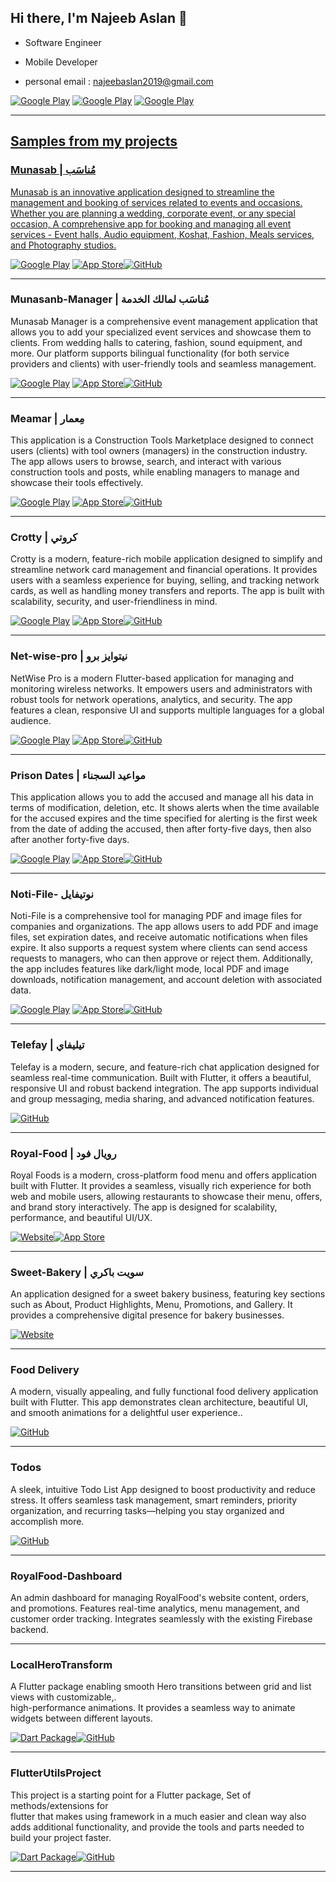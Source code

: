 <h2> Hi there, I'm Najeeb Aslan 👋 </h2>

- Software Engineer
- Mobile Developer

- personal email : najeebaslan2019@gmail.com



<p> <a href="https://www.facebook.com/profile.php?id=100033010871326" target="_blank"><img alt="Google Play" src="https://img.shields.io/badge/Facebook-4267B2.svg?style=for-the-badge&logo=facebook&logoColor=white" /></a> <a href="https://www.linkedin.com/in/najeeb-aslan" target="_blank"><img alt="Google Play" src="https://img.shields.io/badge/linkedin-0077b5.svg?style=for-the-badge&logo=linkedin&logoColor=white" /></a> <a href="https://www.youtube.com/channel/UCjjWmxlBw4E5hOYcYle1ZGw" target="_blank"><img alt="Google Play" src="https://img.shields.io/badge/youtube-FF0000.svg?style=for-the-badge&logo=youtube&logoColor=white" /></a><a href="https://github.com/najeebaslan/telefay-chat" target="_blank"><p>

<hr>

<h2> Samples from my projects </h2>

### Munasab  | مُناسَب
Munasab is an innovative application designed to streamline the management and booking of services related to events and occasions. Whether you are planning a wedding, corporate event, or any special occasion, A comprehensive app for booking and managing all event services - Event halls, Audio equipment, Koshat, Fashion, Meals services, and Photography studios.
<p>
 <a href="https://play.google.com/store/apps/details?id=najeeb.aslan.wedding_hall_booking_client&pcampaignid=web_share" target="_blank"><img alt="Google Play" src="https://img.shields.io/badge/Get%20it%20on%20google%20play-blue.svg?style=for-the-badge&logo=google-play" /></a> <a href="https://apps.apple.com/ye/app/6747414126?platform=iphone" target="_blank"><img alt="App Store" src="https://img.shields.io/badge/Get%20it%20on%20app%20store-black.svg?style=for-the-badge&logo=app-store&logoColor=white" /></a><a href="https://github.com/najeebaslan/munasab" target="_blank"><img alt="GitHub" src="https://img.shields.io/badge/View%20on%20GitHub-181717.svg?style=for-the-badge&logo=github" /></a><p>

<hr>


### Munasanb-Manager | مُناسَب لمالك الخدمة
Munasab Manager is a comprehensive event management application that allows you to add your specialized event services and showcase them to clients. From wedding halls to catering, fashion, sound equipment, and more. Our platform supports bilingual functionality (for both service providers and clients) with user-friendly tools and seamless management.
<p>
 <a href="https://play.google.com/store/apps/details?id=najeeb.aslan.wedding_hall_booking&pcampaignid=web_share" target="_blank"><img alt="Google Play" src="https://img.shields.io/badge/Get%20it%20on%20google%20play-blue.svg?style=for-the-badge&logo=google-play" /></a> <a href="https://apps.apple.com/ye/app/6747415306?platform=iphone" target="_blank"><img alt="App Store" src="https://img.shields.io/badge/Get%20it%20on%20app%20store-black.svg?style=for-the-badge&logo=app-store&logoColor=white" /></a><a href="https://github.com/najeebaslan/munasab-manager" target="_blank"><img alt="GitHub" src="https://img.shields.io/badge/View%20on%20GitHub-181717.svg?style=for-the-badge&logo=github" /></a><p>

<hr>

### Meamar | مِعمار

This application is a Construction Tools Marketplace designed to connect users (clients) with tool owners (managers) in the construction industry. The app allows users to browse, search, and interact with various construction tools and posts, while enabling managers to manage and showcase their tools effectively.

<p><a href="https://play.google.com/store/apps/details?id=najeeb.aslan.meamar" target="_blank"><img alt="Google Play" src="https://img.shields.io/badge/Get%20it%20on%20google%20play-blue.svg?style=for-the-badge&logo=google-play" /></a> <a href="https://apps.apple.com/ye/app/6747055050?platform=iphone" target="_blank"><img alt="App Store" src="https://img.shields.io/badge/Get%20it%20on%20app%20store-black.svg?style=for-the-badge&logo=app-store&logoColor=white" /></a><a href="https://github.com/najeebaslan/meamar-e-commerce" target="_blank"><img alt="GitHub" src="https://img.shields.io/badge/View%20on%20GitHub-181717.svg?style=for-the-badge&logo=github" /></a><p>

<hr>


### Crotty | كروتي

Crotty is a modern, feature-rich mobile application designed to simplify and streamline network card management and financial operations. It provides users with a seamless experience for buying, selling, and tracking network cards, as well as handling money transfers and reports. The app is built with scalability, security, and user-friendliness in mind.

<p>

  <a href="https://play.google.com/store/apps/details?id=com.network.crotty" target="_blank"><img alt="Google Play" src="https://img.shields.io/badge/Get%20it%20on%20google%20play-blue.svg?style=for-the-badge&logo=google-play" /></a>
<a href="https://apps.apple.com/ye/app/%D9%83%D8%B1%D9%88%D8%AA%D9%8A/id6747275412" target="_blank"><img alt="App Store" src="https://img.shields.io/badge/Get%20it%20on%20app%20store-black.svg?style=for-the-badge&logo=app-store&logoColor=white" /></a><a href="https://github.com/najeebaslan/crotty_app" target="_blank"><img alt="GitHub" src="https://img.shields.io/badge/View%20on%20GitHub-181717.svg?style=for-the-badge&logo=github" /></a><p>

<hr>

### Net-wise-pro | نيتوايز برو

NetWise Pro is a modern Flutter-based application for managing and monitoring wireless networks. It empowers users and administrators with robust tools for network operations, analytics, and security. The app features a clean, responsive UI and supports multiple languages for a global audience.


<p> <a href="https://play.google.com/store/apps/details?id=com.network.netwisepro" target="_blank"><img alt="Google Play" src="https://img.shields.io/badge/Get%20it%20on%20google%20play-blue.svg?style=for-the-badge&logo=google-play" /></a> <a href="https://apps.apple.com/ye/app/%D9%86%D9%8A%D8%AA%D9%88%D8%A7%D9%8A%D8%B2-%D8%A8%D8%B1%D9%88/id6747299953" target="_blank"><img alt="App Store" src="https://img.shields.io/badge/Get%20it%20on%20app%20store-black.svg?style=for-the-badge&logo=app-store&logoColor=white" /></a><a href="https://github.com/najeebaslan/netwisepro" target="_blank"><img alt="GitHub" src="https://img.shields.io/badge/View%20on%20GitHub-181717.svg?style=for-the-badge&logo=github" /></a><p>

<hr>

### Prison Dates | مواعيد السجناء

This application allows you to add the accused and manage all his data in terms of modification, deletion, etc. It shows alerts when the time available for the accused expires and the time specified for alerting is the first week from the date of adding the accused, then after forty-five days, then also after another forty-five days.

<p><a href="https://play.google.com/store/apps/details?id=najeeb.aslan.issue" target="_blank"><img alt="Google Play" src="https://img.shields.io/badge/Get%20it%20on%20google%20play-blue.svg?style=for-the-badge&logo=google-play" /></a> <a href="https://apps.apple.com/ye/app/6746951512?platform=iphone" target="_blank"><img alt="App Store" src="https://img.shields.io/badge/Get%20it%20on%20app%20store-black.svg?style=for-the-badge&logo=app-store&logoColor=white" /></a><a href="https://github.com/najeebaslan/AppIssue" target="_blank"><img alt="GitHub" src="https://img.shields.io/badge/View%20on%20GitHub-181717.svg?style=for-the-badge&logo=github" /></a><p>

<hr>

### Noti-File- نوتيفايل

Noti-File is a comprehensive tool for managing PDF and image files for companies and organizations. The app allows users to add PDF and image files, set expiration dates, and receive automatic notifications when files expire. It also supports a request system where clients can send access requests to managers, who can then approve or reject them. Additionally, the app includes features like dark/light mode, local PDF and image downloads, notification management, and account deletion with associated data.

<p><a href="https://play.google.com/store/apps/details?id=najeeb.aslan.forteo_files" target="_blank"><img alt="Google Play" src="https://img.shields.io/badge/Get%20it%20on%20google%20play-blue.svg?style=for-the-badge&logo=google-play" /></a> <a href="https://apps.apple.com/ye/app/6747051581" target="_blank"><img alt="App Store" src="https://img.shields.io/badge/Get%20it%20on%20app%20store-black.svg?style=for-the-badge&logo=app-store&logoColor=white" /></a><a href="https://github.com/najeebaslan/noti-file" target="_blank"><img alt="GitHub" src="https://img.shields.io/badge/View%20on%20GitHub-181717.svg?style=for-the-badge&logo=github" /></a><p>

<hr>

### Telefay | تيليفاي
Telefay is a modern, secure, and feature-rich chat application designed for seamless real-time communication. Built with Flutter, it offers a beautiful, responsive UI and robust backend integration. The app supports individual and group messaging, media sharing, and advanced notification features.

<p><a href="https://github.com/najeebaslan/telefay-chat" target="_blank"><img alt="GitHub" src="https://img.shields.io/badge/View%20on%20GitHub-181717.svg?style=for-the-badge&logo=github" /></a></p>
<!--   <a href="https://apps.apple.com/us/app/%D8%B9%D8%B7%D9%84%D8%A7%D8%AA/id1579487881" target="_blank"><img alt="App Store" src="https://img.shields.io/badge/Get%20it%20on%20app%20store-black.svg?style=for-the-badge&logo=app-store&logoColor=white" /></a> -->
  <p>

<hr>

### Royal-Food | رويال فود

Royal Foods is a modern, cross-platform food menu and offers application built with Flutter. It provides a seamless, visually rich experience for both web and mobile users, allowing restaurants to showcase their menu, offers, and brand story interactively. The app is designed for scalability, performance, and beautiful UI/UX.

<p><a href="https://royal-food-d40e9.web.app/" target="_blank"><img alt="Website" src="https://img.shields.io/badge/Visit%20Website-4285F4.svg?style=for-the-badge&logo=google-chrome&logoColor=white" /><a href="https://github.com/najeebaslan/royal-food" target="_blank"><img alt="App Store" src="https://img.shields.io/badge/View%20on%20GitHub-181717.svg?style=for-the-badge&logo=github" /></a> 

<hr>

### Sweet-Bakery | سويت باكري

An application designed for a sweet bakery business, featuring key sections such as About, Product Highlights, Menu, Promotions, and Gallery. It provides a comprehensive digital presence for bakery businesses.

<p><a href="https://bakerydashboard-d86e5.web.app/" target="_blank"><img alt="Website" src="https://img.shields.io/badge/Visit%20Website-4285F4.svg?style=for-the-badge&logo=google-chrome&logoColor=white" /></a></p>


<hr>

### Food Delivery 
A modern, visually appealing, and fully functional food delivery application built with Flutter. This app demonstrates clean architecture, beautiful UI, and smooth animations for a delightful user experience..


<p><a href="https://github.com/najeebaslan/food_delivery" target="_blank"><img alt="GitHub" src="https://img.shields.io/badge/View%20on%20GitHub-181717.svg?style=for-the-badge&logo=github" /></a></p>

<hr>


### Todos 
A sleek, intuitive Todo List App designed to boost productivity and reduce stress. It offers seamless task management, smart reminders, priority organization, and recurring tasks—helping you stay organized and accomplish more.


<p><a href="https://github.com/najeebaslan/listtodo" target="_blank"><img alt="GitHub" src="https://img.shields.io/badge/View%20on%20GitHub-181717.svg?style=for-the-badge&logo=github" /></a></p>

<hr>

### RoyalFood-Dashboard

An admin dashboard for managing RoyalFood's website content, orders, and promotions. Features real-time analytics, menu management, and customer order tracking. Integrates seamlessly with the existing Firebase backend.



<hr>

<!-- - android : https://play.google.com/store/apps/details?id=com.zadcall.app
- ios : https://apps.apple.com/app/id1525329429 
---------------------------------------------------- -->

<!-- - android : https://play.google.com/store/apps/details?id=io.appbear.application
- ios : https://apps.apple.com/eg/app/appbear/id1548685005
---------------------------------------------------- -->
### LocalHeroTransform

A Flutter package enabling smooth Hero transitions between grid and list views with customizable,.<br />
high-performance animations. It provides a seamless way to animate widgets between different layouts.


<p><a href="https://pub.dev/packages/local_hero_transform" target="_blank"><img alt="Dart Package" src="https://img.shields.io/badge/Dart-0175C2.svg?style=for-the-badge&logo=dart&logoColor=white" /></a><a href="https://github.com/najeebaslan/local_hero_transform" target="_blank"><img alt="GitHub" src="https://img.shields.io/badge/View%20on%20GitHub-181717.svg?style=for-the-badge&logo=github" /></a></p>

<hr>


### FlutterUtilsProject

This project is a starting point for a Flutter package, Set of methods/extensions for<br /> 
flutter that makes using framework in a much easier and clean way also adds additional functionality, and provide the tools and parts needed to build your project faster.

<p><a href="https://pub.dev/packages/flutter_utils_project" target="_blank"><img alt="Dart Package" src="https://img.shields.io/badge/Dart-0175C2.svg?style=for-the-badge&logo=dart&logoColor=white" /></a><a href="https://github.com/najeebaslan/flutter_utils_project" target="_blank"><img alt="GitHub" src="https://img.shields.io/badge/View%20on%20GitHub-181717.svg?style=for-the-badge&logo=github" /></a></p>

<hr>


